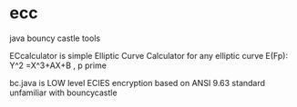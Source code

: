 # ecc
java bouncy castle tools

ECcalculator is simple Elliptic Curve Calculator for any elliptic curve E(Fp): Y^2 =X^3+AX+B , p prime

bc.java is LOW level ECIES encryption based on ANSI 9.63 standard unfamiliar with bouncycastle

